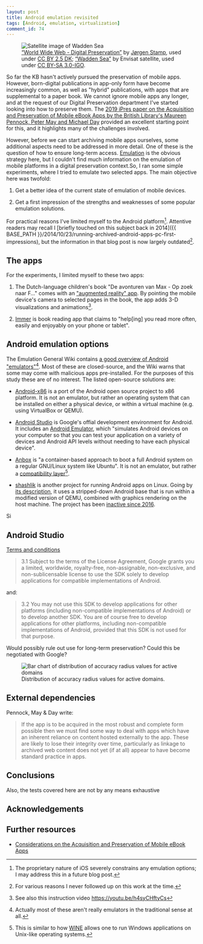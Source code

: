 ```yaml
---
layout: post
title: Android emulation revisited
tags: [Android, emulation, virtualization]
comment_id: 74
---
```


<figure class="image">
  <img src="{{ BASE_PATH }}/images/2021/02/wwwspace.png" alt="Satellite image of Wadden Sea">
  <figcaption><a href="https://commons.wikimedia.org/wiki/File:World_Wide_Web_-_Digital_Preservation.png">“World Wide Web - Digital Preservation”</a> by <a href="https://www.wikidata.org/wiki/Q55754361">Jørgen Stamp</a>, used under <a href="https://creativecommons.org/licenses/by/2.5/dk/deed.en">CC BY 2.5 DK</a>; <a href="https://commons.wikimedia.org/wiki/File:Wadden_Sea.jpg">“Wadden Sea”</a> by Envisat satellite, used under <a href="https://creativecommons.org/licenses/by-sa/3.0-igo">CC BY-SA 3.0-IGO</a>.</figcaption>
</figure>

So far the KB hasn't actively pursued the preservation of mobile apps. However, born-digital publications in app-only form have become increasingly common, as well as "hybrid" publications, with apps that are supplemental to a paper book. We cannot ignore mobile apps any longer, and at the request of our Digital Preservation department I've started looking into how to preserve them. The [2019 iPres paper on the Acquisition and Preservation of Mobile eBook Apps by the British Library's Maureen Pennock, Peter May and Michael Day](https://zenodo.org/record/3460450) provided an excellent starting point for this, and it highlights many of the challenges involved.

However, before we can start archiving mobile apps ourselves, some additional aspects need to be addressed in more detail. One of these is the question of how to ensure long-term access. [Emulation](https://en.wikipedia.org/wiki/Emulator) is the obvious strategy here, but I couldn't find much information on the emulation of mobile platforms in a digital preservation context.So, I ran some simple experiments, where I tried to emulate two selected apps. The main objective here was twofold:

1. Get a better idea of the current state of emulation of mobile devices.

2. Get a first impression of the strengths and weaknesses of some popular emulation solutions.

For practical reasons I've limited myself to the Android platform[^1]. Attentive readers may recall I [briefly touched on this subject back in 2014]({{ BASE_PATH }}/2014/10/23/running-archived-android-apps-pc-first-impressions), but the information in that blog post is now largely outdated[^2]. 

<!-- more -->


## The apps

For the experiments, I limited myself to these two apps:

1. The Dutch-language children's book "De avonturen van Max - Op zoek naar F…" comes with an ["augmented reality" app](https://arize.io/). By pointing the mobile device's camera to selected pages in the book, the app adds 3-D visualizations and animations[^5]. 

2. [Immer](https://immer.app/) is book reading app that claims to "help\[ing\] you read more often, easily and enjoyably on your phone or tablet".

## Android emulation options

The Emulation General Wiki contains [a good overview of Android "emulators"](https://emulation.gametechwiki.com/index.php/Android_emulators)[^3]. Most of these are closed-source, and the Wiki warns that some may come with malicious apps pre-installed. For the purposes of this study these are of no interest. The listed open-source solutions are:

- [Android-x86](https://www.android-x86.org/) is a port of the Android open source project to x86 platform. It is not an emulator, but rather an operating system that can be installed on either a physical device, or within a virtual machine (e.g. using VirtualBox or QEMU).

- [Android Studio](https://developer.android.com/studio/) is Google's offial development environment for Android. It includes an [Android Emulator](https://developer.android.com/studio/run/emulator), which "simulates Android devices on your computer so that you can test your application on a variety of devices and Android API levels without needing to have each physical device".

- [Anbox](https://github.com/anbox/anbox) is "a container-based approach to boot a full Android system on a regular GNU/Linux system like Ubuntu". It is not an emulator, but rather a [compatibility layer](https://en.wikipedia.org/wiki/Compatibility_layer)[^4].

- [shashlik](http://www.shashlik.io/) is another project for running Android apps on Linux. Going by [its description](http://www.shashlik.io/what-is/), it uses a stripped-down Android base that is run within a modified version of QEMU, combined with graphics rendering on the host machine. The project has been [inactive since 2016](https://github.com/shashlik).

Si





## Android Studio


[Terms and conditions](https://developer.android.com/studio/terms.html)

> 3.1 Subject to the terms of the License Agreement, Google grants you a limited, worldwide, royalty-free, non-assignable, non-exclusive, and non-sublicensable license to use the SDK solely to develop applications for compatible implementations of Android.

and:

> 3.2 You may not use this SDK to develop applications for other platforms (including non-compatible implementations of Android) or to develop another SDK. You are of course free to develop applications for other platforms, including non-compatible implementations of Android, provided that this SDK is not used for that purpose.

Would possibly rule out use for long-term preservation? Could this be negotiated with Google?


<figure class="image">
  <img src="{{ BASE_PATH }}/images/2020/09/accuracyradius.png" alt="Bar chart of distribution of accuracy radius values for active domains">
  <figcaption>Distribution of accuracy radius values for active domains.</figcaption>
</figure>


## External dependencies

Pennock, May & Day write:

> If the app is to be acquired in the most robust and complete form possible then we must find some way to deal with apps which have an inherent reliance on content hosted externally to the app. These are likely to lose their integrity over time, particularly as linkage to archived web content does not yet (if at all) appear to have become standard practice in apps.

## Conclusions

Also, the tests covered here are not by any means exhaustive


## Acknowledgements

## Further resources

- [Considerations on the Acquisition and Preservation of Mobile eBook Apps](https://zenodo.org/record/3460450)


[^1]: The proprietary nature of iOS severely constrains any emulation options; I may address this in a future blog post.

[^2]: For various reasons I never followed up on this work at the time.

[^3]: Actually most of these aren't really emulators in the traditional sense at all.

[^4]: This is similar to how [WINE](https://www.winehq.org/) allows one to run Windows applications on Unix-like operating systems.

[^5]: See also this instruction video <https://youtu.be/h4syCHftyCs>